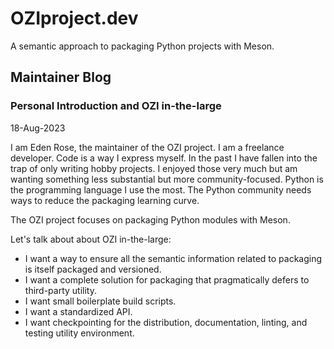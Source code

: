 # OZIproject.dev

A semantic approach to packaging Python projects with Meson.

## Maintainer Blog

### Personal Introduction and OZI in-the-large

18-Aug-2023

I am Eden Rose, the maintainer of the OZI project.
I am a freelance developer. Code is a way I express myself.
In the past I have fallen into the trap of only writing hobby projects.
I enjoyed those very much but am wanting something less substantial but more community-focused.
Python is the programming language I use the most.
The Python community needs ways to reduce the packaging learning curve.

The OZI project focuses on packaging Python modules with Meson.

Let's talk about about OZI in-the-large:

* I want a way to ensure all the semantic information related to packaging is itself packaged and versioned.
* I want a complete solution for packaging that pragmatically defers to third-party utility.
* I want small boilerplate build scripts.
* I want a standardized API.
* I want checkpointing for the distribution, documentation, linting, and testing utility environment.
